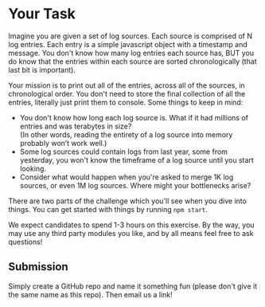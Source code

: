 # Your Task

Imagine you are given a set of log sources.  Each source is 
comprised of N log entries.  Each entry is a simple javascript 
object with a timestamp and message. 
 You don't know how many log entries each source has, BUT you do 
 know that the entries within each source are sorted chronologically 
 (that last bit is important).

Your mission is to print out all of the entries, across all of the 
sources, in chronological order.  You don't need to store the final 
collection of all the entries, 
literally just print them to console.  Some things to keep in mind:

* You don't know how long each log source is.  What if it had millions 
of entries and was terabytes in size?  
(In other words, reading the entirety of a log source into memory 
probably won’t work well.)
* Some log sources could contain logs from last year, some from 
yesterday, you won't know the timeframe of a log source until you 
start looking.
* Consider what would happen when you're asked to merge 1K log 
sources, or even 1M log sources.  Where might your bottlenecks arise?

There are two parts of the challenge which you'll see when you dive 
into things.  You can get started with things by running `npm start`.

We expect candidates to spend 1-3 hours on this exercise.  By the way, you may use any third party modules you like, and by all means feel free to ask questions!


## Submission

Simply create a GitHub repo and name it something fun (please don't 
give it the same name as this repo).  Then email us a link!
